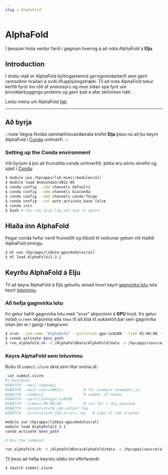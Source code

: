 ```yaml
---
slug : AlphaFold
---
```



# AlphaFold

Í þessum hluta verður farið í gegnum hvernig á að nota AlphaFold á **Elju**

## Introduction
Í stuttu máli er AlphaFold byltingarkennd gervigreindarkerfi sem gerir rannsóknir hraðari á sviði lífupplýsingafræði. Til að nota AlphaFold tekur kerfið fyrst inn röð af amínósýru og mun síðan spá fyrir um þrívíddarbyggingu próteins og gerir það á afar skilvirkan hátt.

Lestu meira um AlphaFold [hér](https://www.deepmind.com/research/highlighted-research/alphafold).


---

## Að byrja
:::note
Vegna *Nvidia* samhæfnisvandamála krefst **Elja** þess nú að þú keyrir AlphaFold í [Conda](./03_rcondapython.md) umhverfi.
:::

### Setting up the Conda environment

Við byrjum á því að frumstilla conda umhverfið, þetta eru sömu skrefin og sjást í [Conda](./03_rcondapython.md):

```bash
$ module use /hpcapps/lib-mimir/modules/all 
$ module load Anaconda3/2022.05
$ conda config --add channels defaults
$ conda config --add channels bioconda
$ conda config --add channels conda-forge
$ conda config --set auto_activate_base false
$ conda init
$ bash # You can also log out and in again.
```

## Hlaða inn AlphaFold

Þegar conda hefur verið frumstillt og tilbúið til notkunar getum við hlaðið AlphaFold einingu.

```bash
$ ml use /hpcapps/libbio-gpu/modules/all
$ ml load AlphaFold/2.3.1
```
## Keyrðu AlphaFold á Elju

Til að keyra AlphaFold á Elju geturðu annað hvort keyrt [gagnvirka lotu](../elja/04_interactive.md) eða keyrt [lotuvinnu](../elja/02_submit.md).

### Að hefja gagnvirka lotu

Þú getur hafið gagnvirka lotu með "srun" skipuninni á **GPU** hnút. Þú getur notað `screen` skipunina eða `tmux` til að búa til aukastöð þar sem gagnvirka lotan þín er í gangi í bakgrunni.

```bash
$ srun --job-name "AlphaFold" --partition gpu-1xA100 --time 01:00:00 --pty bash
$ conda activate $env_path
$ run_alphafold.sh -d /AlphaFoldData/AlphaFold/data -o /hpcapps/source/alphafold_non_docker/dummy_test/ -f /hpcapps/source/alphafold_non_docker/example/query.fasta -t 2020-05-14 
```

### Keyra AlphaFold sem lotuvinnu

Búðu til `submit.slurm` skrá sem lítur svona út:
```bash
 cat submit.slurm
#!/bin/bash
#SBATCH --mail-type=ALL
#SBATCH --mail-user=<MAIL>         # for example uname@hi.is
#SBATCH --nodes=1                  # number of nodes
#SBATCH --partition=gpu-1xA100
#SBATCH --time=1-00:00:00          # run for 1 day maximum
#SBATCH --output=slurm_job_output.log
#SBATCH --error=slurm_job_errors.log   # Logs if job crashes

module use /hpcapps/libbio-gpu/modules/all
module load AlphaFold/2.3.1
conda activate $env_path

# Run the command

run_alphafold.sh -d /AlphaFoldData/AlphaFold/data -o /hpcapps/source/alphafold_non_docker/dummy_test/ -f /hpcapps/source/alphafold_non_docker/example/query.fasta -t 2020-05-14 
```

Til þess að hefja keyrslu sláðu inn eftirfarandi:

```bash
$ sbatch submit.slurm
```